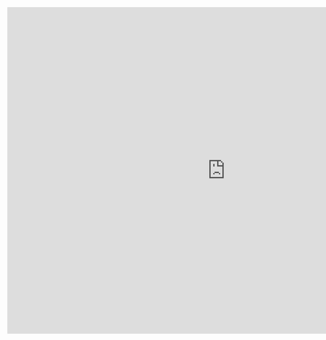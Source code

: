 <iframe src="https://data.oecd.org/chart/7baV" width="1000" height="750" style="border: 0" mozallowfullscreen="true" webkitallowfullscreen="true" allowfullscreen="true"><a href="https://data.oecd.org/chart/7baV" target="_blank">OECD Chart: General government debt, Total, % of GDP, Annual, 2014</a></iframe>
